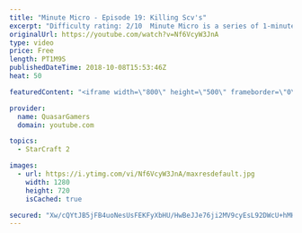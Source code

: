 ```yaml
---
title: "Minute Micro - Episode 19: Killing Scv's"
excerpt: "Difficulty rating: 2/10  Minute Micro is a series of 1-minute videos explaining how to perform common micro techniques. This episode is on killing scv's that are constructing a building.  twitch.tv/Quasarprintf"
originalUrl: https://youtube.com/watch?v=Nf6VcyW3JnA
type: video
price: Free
length: PT1M9S
publishedDateTime: 2018-10-08T15:53:46Z
heat: 50

featuredContent: "<iframe width=\"800\" height=\"500\" frameborder=\"0\" src=\"https://www.youtube.com/embed/Nf6VcyW3JnA\" allow=\"accelerometer; autoplay; encrypted-media; gyroscope; picture-in-picture\" allowfullscreen></iframe>"

provider:
  name: QuasarGamers
  domain: youtube.com

topics:
  - StarCraft 2

images:
  - url: https://i.ytimg.com/vi/Nf6VcyW3JnA/maxresdefault.jpg
    width: 1280
    height: 720
    isCached: true

secured: "Xw/cQYtJB5jFB4uoNesUsFEKFyXbHU/HwBeJJe76ji2MV9cyEsL92DWcU+hMHgyxepes7YtFp0lqiaEZW6FFOiDSbkFTZl1BE7paduyiiudqHBzJWaSJ1LuGVA1T131pFWwAmP2NUovL4C1sXrKFvO9v7S5WHYiIwVWhbsBNwF4v9xc/2PA0urcZSkK6NhfbWB2O3Woh3vpUqJQoPEwQQZTKpmEJSmIxC+x42I12QZ5+1UiDn1/evmJbvMt2jwo/SkkwtTkBZoR9D7Oy+awiXqlGMtMPvHSGFu8UGUoyXAnOZnhipk3ypuNIwVItY1UWh6wedh3i7fhu4UyXahyrewyc9jA5DEhrTofxd3lHdf9OPRvPCTNfdOmRc6xzNnxL0/nQxkZ+pNFyJE2xisJVu6GMK7LIKdkHKcGtYaYKEmg=;O0/hNJ9AzVVWS2eA1+UbuQ=="
---
```


